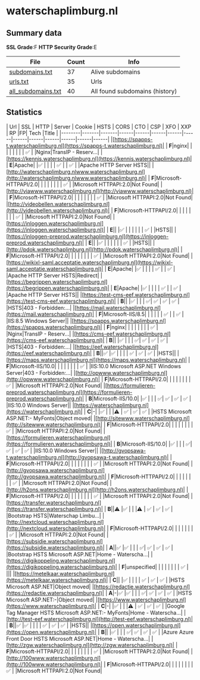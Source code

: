 

# waterschaplimburg.nl
## Summary data


**SSL Grade**:F
**HTTP Security Grade**:E


| File       | Count | Info |
|------------|-------|------|
|[subdomains.txt](/data/waterschaplimburg.nl/subdomains.txt)|37|Alive subdomains|
|[urls.txt](/data/waterschaplimburg.nl/urls.txt)|35|Urls|
|[all_subdomains.txt](/data/waterschaplimburg.nl/all_subdomains.txt)|40|All found subdomains (history)|


## Statistics


| Url | SSL | HTTP | Server | Cookie | HSTS | CORS | CTO | CSP | XFO | XXP | RP |FP| Tech |Title |
|--------|-------|-------|------|------|------|------|------|------|------|------|------|------|------|
|[https://spapps-t.waterschaplimburg.nl](https://spapps-t.waterschaplimburg.nl)| | **F**|nginx| | | | | | | | :white_check_mark: | |Nginx|TransIP - Reserv...|
|[https://kennis.waterschaplimburg.nl](https://kennis.waterschaplimburg.nl)| | **E**|Apache| |:white_check_mark: | | | | :white_check_mark: | | :white_check_mark: | |Apache HTTP Server HSTS||
|[http://waterschaplimburg.nlwww.waterschaplimburg.nl](http://waterschaplimburg.nlwww.waterschaplimburg.nl)| | **F**|Microsoft-HTTPAPI/2.0| | | | | | | | :white_check_mark: | |Microsoft HTTPAPI:2.0|Not Found|
|[http://viawww.waterschaplimburg.nl](http://viawww.waterschaplimburg.nl)| | **F**|Microsoft-HTTPAPI/2.0| | | | | | | | :white_check_mark: | |Microsoft HTTPAPI:2.0|Not Found|
|[http://videobellen.waterschaplimburg.nl](http://videobellen.waterschaplimburg.nl)| | **F**|Microsoft-HTTPAPI/2.0| | | | | | | | :white_check_mark: | |Microsoft HTTPAPI:2.0|Not Found|
|[https://inloggen.waterschaplimburg.nl](https://inloggen.waterschaplimburg.nl)| | **E**|| |:white_check_mark: | | | | | | :white_check_mark: | |HSTS||
|[https://inloggen-preprod.waterschaplimburg.nl](https://inloggen-preprod.waterschaplimburg.nl)| | **E**|| |:white_check_mark: | | | | | | :white_check_mark: | |HSTS||
|[http://pdok.waterschaplimburg.nl](http://pdok.waterschaplimburg.nl)| | **F**|Microsoft-HTTPAPI/2.0| | | | | | | | :white_check_mark: | |Microsoft HTTPAPI:2.0|Not Found|
|[https://wikixl-saml.acceptatie.waterschaplimburg.nl](https://wikixl-saml.acceptatie.waterschaplimburg.nl)| | **E**|Apache| |:white_check_mark: | | | | :white_check_mark: | | :white_check_mark: | |Apache HTTP Server HSTS|Redirect|
|[https://begrippen.waterschaplimburg.nl](https://begrippen.waterschaplimburg.nl)| | **E**|Apache| |:white_check_mark: | | | | :white_check_mark: | | :white_check_mark: | |Apache HTTP Server HSTS||
|[https://test-cms-eef.waterschaplimburg.nl](https://test-cms-eef.waterschaplimburg.nl)| | **B**|| |:white_check_mark: | | | :white_check_mark:| :white_check_mark: | :white_check_mark: | :white_check_mark: | |HSTS|403 - Forbidden:...|
|[https://mail.waterschaplimburg.nl](https://mail.waterschaplimburg.nl)| | **F**|Microsoft-IIS/8.5| | | | | | :white_check_mark: | | :white_check_mark: | |IIS:8.5 Windows Server||
|[https://spapps.waterschaplimburg.nl](https://spapps.waterschaplimburg.nl)| | **F**|nginx| | | | | | | | :white_check_mark: | |Nginx|TransIP - Reserv...|
|[https://cms-eef.waterschaplimburg.nl](https://cms-eef.waterschaplimburg.nl)| | **B**|| |:white_check_mark: | | | :white_check_mark:| :white_check_mark: | :white_check_mark: | :white_check_mark: | |HSTS|403 - Forbidden:...|
|[https://eef.waterschaplimburg.nl](https://eef.waterschaplimburg.nl)| | **B**||:white_check_mark: |:white_check_mark: | | | | :white_check_mark: | :white_check_mark: | :white_check_mark: | |HSTS||
|[https://maps.waterschaplimburg.nl](https://maps.waterschaplimburg.nl)| | **F**|Microsoft-IIS/10.0| | | | | | | | :white_check_mark: | |IIS:10.0 Microsoft ASP.NET Windows Server|403 - Forbidden:...|
|[http://opwww.waterschaplimburg.nl](http://opwww.waterschaplimburg.nl)| | **F**|Microsoft-HTTPAPI/2.0| | | | | | | | :white_check_mark: | |Microsoft HTTPAPI:2.0|Not Found|
|[https://formulieren-preprod.waterschaplimburg.nl](https://formulieren-preprod.waterschaplimburg.nl)| | **B**|Microsoft-IIS/10.0| |:white_check_mark: | | | :white_check_mark:| :white_check_mark: | :white_check_mark: | :white_check_mark: | |IIS:10.0 Windows Server||
|[https://waterschaplimburg.nl](https://waterschaplimburg.nl)| | **C**|-| |:white_check_mark: | | |:warning: | :white_check_mark: | :white_check_mark: | :white_check_mark: | |HSTS Microsoft ASP.NET:- MyFonts|Object moved|
|[http://sitewww.waterschaplimburg.nl](http://sitewww.waterschaplimburg.nl)| | **F**|Microsoft-HTTPAPI/2.0| | | | | | | | :white_check_mark: | |Microsoft HTTPAPI:2.0|Not Found|
|[https://formulieren.waterschaplimburg.nl](https://formulieren.waterschaplimburg.nl)| | **B**|Microsoft-IIS/10.0| |:white_check_mark: | | | :white_check_mark:| :white_check_mark: | :white_check_mark: | :white_check_mark: | |IIS:10.0 Windows Server||
|[http://gvopsawa-t.waterschaplimburg.nl](http://gvopsawa-t.waterschaplimburg.nl)| | **F**|Microsoft-HTTPAPI/2.0| | | | | | | | :white_check_mark: | |Microsoft HTTPAPI:2.0|Not Found|
|[http://gvopsawa.waterschaplimburg.nl](http://gvopsawa.waterschaplimburg.nl)| | **F**|Microsoft-HTTPAPI/2.0| | | | | | | | :white_check_mark: | |Microsoft HTTPAPI:2.0|Not Found|
|[http://h2ons.waterschaplimburg.nl](http://h2ons.waterschaplimburg.nl)| | **F**|Microsoft-HTTPAPI/2.0| | | | | | | | :white_check_mark: | |Microsoft HTTPAPI:2.0|Not Found|
|[https://transfer.waterschaplimburg.nl](https://transfer.waterschaplimburg.nl)| | **B**||:warning: |:white_check_mark: | | |:warning: | :white_check_mark: | :white_check_mark: | :white_check_mark: | |Bootstrap HSTS|Waterschap Limbu...|
|[http://nextcloud.waterschaplimburg.nl](http://nextcloud.waterschaplimburg.nl)| | **F**|Microsoft-HTTPAPI/2.0| | | | | | | | :white_check_mark: | |Microsoft HTTPAPI:2.0|Not Found|
|[https://subsidie.waterschaplimburg.nl](https://subsidie.waterschaplimburg.nl)| | **A**||:white_check_mark: |:white_check_mark: | | | :white_check_mark:| :white_check_mark: | :white_check_mark: | :white_check_mark: | |Bootstrap HSTS Microsoft ASP.NET|Home - Waterscha...|
|[https://digikoppeling.waterschaplimburg.nl](https://digikoppeling.waterschaplimburg.nl)| | **F**|unspecified| | | | | | | | :white_check_mark: | |||
|[https://metelkaar.waterschaplimburg.nl](https://metelkaar.waterschaplimburg.nl)| | **C**|| |:white_check_mark: | | | | :white_check_mark: | :white_check_mark: | :white_check_mark: | |HSTS Microsoft ASP.NET|Object moved|
|[https://redactie.waterschaplimburg.nl](https://redactie.waterschaplimburg.nl)| | **A**|-|:white_check_mark: |:white_check_mark: | | | :white_check_mark:| :white_check_mark: | :white_check_mark: | :white_check_mark: | |HSTS Microsoft ASP.NET:-|Object moved|
|[https://www.waterschaplimburg.nl](https://www.waterschaplimburg.nl)| | **C**|-| |:white_check_mark: | | |:warning: | :white_check_mark: | :white_check_mark: | :white_check_mark: | |Google Tag Manager HSTS Microsoft ASP.NET:- MyFonts|Home - Waterscha...|
|[http://test-eef.waterschaplimburg.nl](http://test-eef.waterschaplimburg.nl)| | **B**||:white_check_mark: |:white_check_mark: | | | | :white_check_mark: | :white_check_mark: | :white_check_mark: | |HSTS||
|[https://open.waterschaplimburg.nl](https://open.waterschaplimburg.nl)| | **B**|| |:white_check_mark: | | | :white_check_mark:| :white_check_mark: | :white_check_mark: | :white_check_mark: | |Azure Azure Front Door HSTS Microsoft ASP.NET|Home - Waterscha...|
|[http://zgw.waterschaplimburg.nl](http://zgw.waterschaplimburg.nl)| | **F**|Microsoft-HTTPAPI/2.0| | | | | | | | :white_check_mark: | |Microsoft HTTPAPI:2.0|Not Found|
|[http://100www.waterschaplimburg.nl](http://100www.waterschaplimburg.nl)| | **F**|Microsoft-HTTPAPI/2.0| | | | | | | | :white_check_mark: | |Microsoft HTTPAPI:2.0|Not Found|